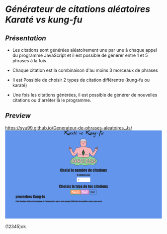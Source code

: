# *Générateur de citations aléatoires Karaté vs kung-fu*

## *Présentation*

* Les citations sont générées aléatoirement une par une à chaque appel du programme
JavaScript et il est possible de générer entre 1 et 5 phrases à la fois

* Chaque citation est la combinaison d'au moins 3 morceaux de phrases

* Il est Possible de choisir 2 types de citation différentre (kung-fu ou karaté)

* Une fois les citations générées, il est possible de générer de nouvelles citations ou d'arrêter là le
programme.

## *Preview*
https://syu99.github.io/Generateur-de-phrases-aleatoires_Js/
![preview du programme](preview/p5.png)

(12345)ok



